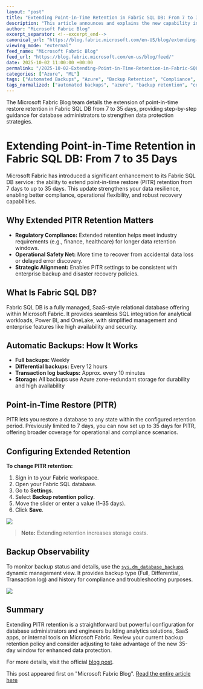 ```yaml
---
layout: "post"
title: "Extending Point-in-Time Retention in Fabric SQL DB: From 7 to 35 Days"
description: "This article announces and explains the new capability in Microsoft Fabric SQL DB that allows users to extend point-in-time restore (PITR) retention from 7 to 35 days. It covers the benefits of extended retention for compliance and operational recovery, outlines how to configure the feature in the Fabric portal, and explains its impact on backup strategy, billing, and observability. The guide emphasizes practical steps for database administrators and data platform engineers to enhance data resilience with Microsoft Fabric."
author: "Microsoft Fabric Blog"
excerpt_separator: <!--excerpt_end-->
canonical_url: "https://blog.fabric.microsoft.com/en-US/blog/extending-point-in-time-retention-in-fabric-sql-db-from-7-to-35-days/"
viewing_mode: "external"
feed_name: "Microsoft Fabric Blog"
feed_url: "https://blog.fabric.microsoft.com/en-us/blog/feed/"
date: 2025-10-02 11:00:00 +00:00
permalink: "/2025-10-02-Extending-Point-in-Time-Retention-in-Fabric-SQL-DB-From-7-to-35-Days.html"
categories: ["Azure", "ML"]
tags: ["Automated Backups", "Azure", "Backup Retention", "Compliance", "Data Platform", "Database Management", "Database Recovery", "Disaster Recovery", "Enterprise Data", "Fabric SQL DB", "Microsoft Fabric", "ML", "News", "PITR", "Point in Time Restore", "Sys.dm Database Backups", "ZRS"]
tags_normalized: ["automated backups", "azure", "backup retention", "compliance", "data platform", "database management", "database recovery", "disaster recovery", "enterprise data", "fabric sql db", "microsoft fabric", "ml", "news", "pitr", "point in time restore", "sysdotdm database backups", "zrs"]
---
```


The Microsoft Fabric Blog team details the extension of point-in-time restore retention in Fabric SQL DB from 7 to 35 days, providing step-by-step guidance for database administrators to strengthen data protection strategies.<!--excerpt_end-->

# Extending Point-in-Time Retention in Fabric SQL DB: From 7 to 35 Days

Microsoft Fabric has introduced a significant enhancement to its Fabric SQL DB service: the ability to extend point-in-time restore (PITR) retention from 7 days to up to 35 days. This update strengthens your data resilience, enabling better compliance, operational flexibility, and robust recovery capabilities.

## Why Extended PITR Retention Matters

- **Regulatory Compliance:** Extended retention helps meet industry requirements (e.g., finance, healthcare) for longer data retention windows.
- **Operational Safety Net:** More time to recover from accidental data loss or delayed error discovery.
- **Strategic Alignment:** Enables PITR settings to be consistent with enterprise backup and disaster recovery policies.

## What Is Fabric SQL DB?

Fabric SQL DB is a fully managed, SaaS-style relational database offering within Microsoft Fabric. It provides seamless SQL integration for analytical workloads, Power BI, and OneLake, with simplified management and enterprise features like high availability and security.

## Automatic Backups: How It Works

- **Full backups:** Weekly
- **Differential backups:** Every 12 hours
- **Transaction log backups:** Approx. every 10 minutes
- **Storage:** All backups use Azure zone-redundant storage for durability and high availability

## Point-in-Time Restore (PITR)

PITR lets you restore a database to any state within the configured retention period. Previously limited to 7 days, you can now set up to 35 days for PITR, offering broader coverage for operational and compliance scenarios.

## Configuring Extended Retention

**To change PITR retention:**

1. Sign in to your Fabric workspace.
2. Open your Fabric SQL database.
3. Go to **Settings**.
4. Select **Backup retention policy**.
5. Move the slider or enter a value (1–35 days).
6. Click **Save**.

![](//dataplatformblogwebfd-d3h9cbawf0h8ecgf.b01.azurefd.net/wp-content/uploads/2025/09/image-28-1024x497.png)

> **Note:** Extending retention increases storage costs.

## Backup Observability

To monitor backup status and details, use the [`sys.dm_database_backups`](https://learn.microsoft.com/sql/relational-databases/system-dynamic-management-views/sys-dm-database-backups-azure-sql-database?view=azuresqldb-current) dynamic management view. It provides backup type (Full, Differential, Transaction log) and history for compliance and troubleshooting purposes.

![](//dataplatformblogwebfd-d3h9cbawf0h8ecgf.b01.azurefd.net/wp-content/uploads/2025/09/image-2-1024x286.gif)

## Summary

Extending PITR retention is a straightforward but powerful configuration for database administrators and engineers building analytics solutions, SaaS apps, or internal tools on Microsoft Fabric. Review your current backup retention policy and consider adjusting to take advantage of the new 35-day window for enhanced data protection.

For more details, visit the official [blog post](https://blog.fabric.microsoft.com/en-us/blog/extending-point-in-time-retention-in-fabric-sql-db-from-7-to-35-days/).

This post appeared first on "Microsoft Fabric Blog". [Read the entire article here](https://blog.fabric.microsoft.com/en-US/blog/extending-point-in-time-retention-in-fabric-sql-db-from-7-to-35-days/)
